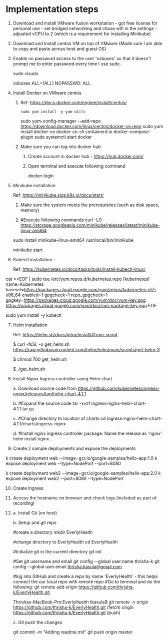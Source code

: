 # Implementation steps

1. Download and install VMware fusion workstation - got free license for personal use - set bridged networking and chose wifi in the settings - adjusted vCPU to 2 (which is a requirement for installing Minikube)
2. Download and install centos VM on top of VMware (Made sure I am able to copy and paste across host and guest OS)
3. Enable no password access to the user 'osboxes' so that it doesn't prompt me to enter password every time I use sudo.

    sudo visudo
    
    osboxes         ALL=(ALL)       NOPASSWD: ALL

4. Install Docker on VMware centos
    1. Ref: https://docs.docker.com/engine/install/centos/

           sudo yum install -y yum-utils
	   sudo yum-config-manager --add-repo \
    https://download.docker.com/linux/centos/docker-ce.repo
	   sudo yum install docker-ce docker-ce-cli containerd.io docker-compose-plugin
           sudo systemctl start docker

    2. Make sure you can log into docker hub
        1. Create account in docker hub - https://hub.docker.com/
        2. Open terminal and execute following command

           docker login

5. Minikube installation

    Ref: https://minikube.sigs.k8s.io/docs/start/
    1. Make sure the system meets the prerequisites (such as disk space, memory)

    2. #Execute following commands
    curl -LO https://storage.googleapis.com/minikube/releases/latest/minikube-linux-amd64
    
    sudo install minikube-linux-amd64 /usr/local/bin/minikube
    
    minikube start


6. Kubectl installation -

   Ref: https://kubernetes.io/docs/tasks/tools/install-kubectl-linux/

cat <<EOF | sudo tee /etc/yum.repos.d/kubernetes.repo
[kubernetes]
name=Kubernetes
baseurl=https://packages.cloud.google.com/yum/repos/kubernetes-el7-x86_64
enabled=1
gpgcheck=1
repo_gpgcheck=1
gpgkey=https://packages.cloud.google.com/yum/doc/yum-key.gpg https://packages.cloud.google.com/yum/doc/rpm-package-key.gpg
EOF

sudo yum install -y kubectl

7. Helm Installation

    Ref: https://helm.sh/docs/intro/install/#from-script

    $ curl -fsSL -o get_helm.sh https://raw.githubusercontent.com/helm/helm/main/scripts/get-helm-3
    
    $ chmod 700 get_helm.sh
    
    $ ./get_helm.sh

8. Install Nginx Ingress controller using Helm chart

   a. Download source code from https://github.com/kubernetes/ingress-nginx/releases/tag/helm-chart-4.1.1
   
   b. #Expand the source code
      tar -xvzf ingress-nginx-helm-chart-4.1.1.tar.gz
      
   c. #Change directory to location of charts
      cd ingress-nginx-helm-chart-4.1.1/charts/ingress-nginx
      
   d. #Install nginx ingress controller package. Name the release as 'nginx'
      helm install nginx .

9. Create 2 sample deployments and expose the deployments

k create deployment web --image=gcr.io/google-samples/hello-app:1.0
k expose deployment web --type=NodePort --port=8080

k create deployment web2 --image=gcr.io/google-samples/hello-app:2.0
k expose deployment web2 --port=8080 --type=NodePort

10. Create Ingress

11. Access the hostname on browser and check logs (included as part of recording)

12. a. Install Git (on host)

    b. Setup and git repo

    #create a directory
    mkdir EverlyHealth

    #change directory to EverlyHealth
    cd EverlyHealth

    #Initialize git in the current directory
    git init

    #Set git username and email
    git config --global user.name thrisha-k
    git config --global user.email thrisha.kasula@gmail.com

    #log into GitHub and create a repo by name 'EverlyHealth' - this helps connect the our local repo with remote repo
    #Go to terminal and do the following:
    git remote add origin https://github.com/thrisha-k/EverlyHealth.git

    Thrishas-MacBook-Pro:EverlyHealth tkasula$ git remote -v
origin	https://github.com/thrisha-k/EverlyHealth.git (fetch)
origin	https://github.com/thrisha-k/EverlyHealth.git (push)

    c. Git push the changes

    git commit -m "Adding readme.md"
    git push origin master
